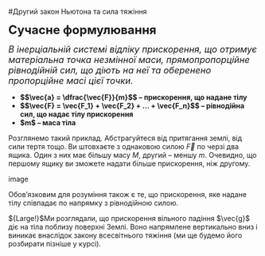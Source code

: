 #Другий закон Ньютона та сила тяжiння

<span class="p1"><b><font size="5">Сучасне формулювання</font></b></span>

<font size="4"><i>В iнерцiальнiй системi вiдлiку прискорення, що отримує матерiальна точка незмiнної маси, прямопропорцiйне рiвнодiйнiй сил, що дiють на неї та оберенено пропорцiйне масi цiєї точки.</i></font>

<ul>
<li>
<span class="p1"><b>$$\vec{a} = \dfrac{\vec{F}}{m}$$ – прискорення, що надане тiлу</b></span>
</li>
<li>
<span class="p1"><b>$$\vec{F} = \vec{F_1} + \vec{F_2} + ... + \vec{F_n}$$ – рiвнодiйна сил, що надає тiлу прискорення</b> </span>
</li>
<li>
<span class="p1"><b>$m$ – маса тiла</b></span>
</li>
</ul>

Розглянемо такий приклад. Абстрагуйтеся вiд притягання землi, вiд сили тертя тощо. Ви штовхаєте з однаковою силою $\vec{F}$ по черзi два ящика. Один з них має бiльшу масу $M$, другий – меншу $m$. Очевидно, що першому ящику ви зможете надати  бiльше прискорення, нiж другому.

image

Обов’язковим для розумiння також є те, що прискорення, яке надане тiлу спiвпадає по напрямку з рiвнодiйною силою.

<div class="p3">${Large!}$Ми розглядали, що прискорення вiльного падiння $\vec{g}$ дiє на тiла поблизу поверхнi Землi. Воно напрямлене вертикально вниз i виникає внаслiдок закону всесвiтнього тяжiння (ми ще будемо його розбирати пiзнiше у курсi).</div>